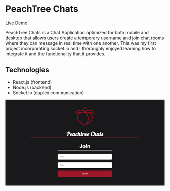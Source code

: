 # PeachTree Chats

[Live Demo](https://happy-ramanujan-aca9c0.netlify.app/ "Live Demo")

PeachTree Chats is a Chat Application optimized for both mobile and desktop that allows users create a temporary username
and join chat rooms where they can message in real time with one another. This was
my first project incorporating socket.io and I thoroughly enjoyed learning how to integrate
it and the functionality that it provides.

## Technologies

- React.js (frontend)
- Node.js (backend)
- Socket.io (duplex communication)

![Discover](./Assets/PeachtreeChatsJoin.png)
